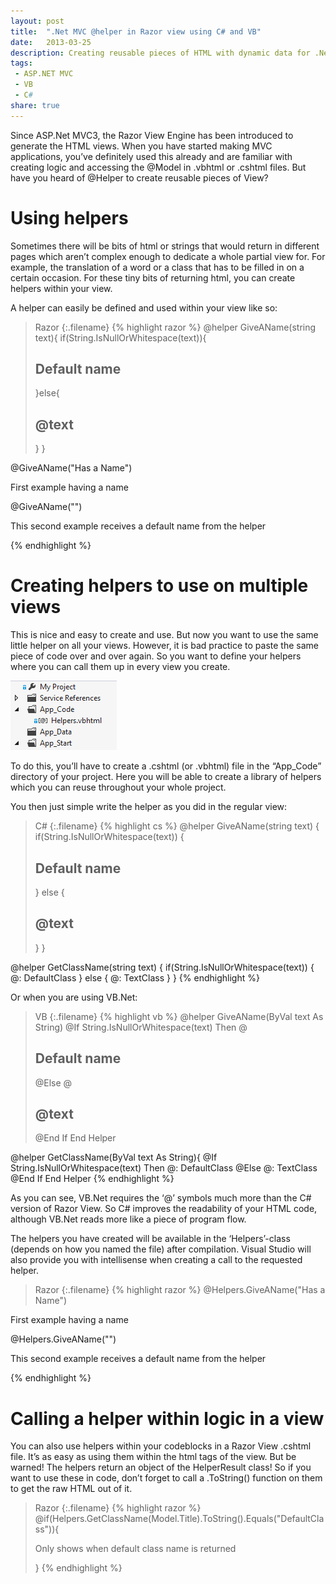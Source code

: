 ```yaml
---
layout: post
title:  ".Net MVC @helper in Razor view using C# and VB"
date:   2013-03-25
description: Creating reusable pieces of HTML with dynamic data for .Net MVC Razor made quick and easy with helpers.
tags:
 - ASP.NET MVC
 - VB
 - C#
share: true
---
```

Since ASP.Net MVC3, the Razor View Engine has been introduced to generate the HTML views. When you have started making MVC applications, you’ve definitely used this already and are familiar with creating logic and accessing the @Model in .vbhtml or .cshtml files. But have you heard of @Helper to create reusable pieces of View?

# Using helpers
Sometimes there will be bits of html or strings that would return in different pages which aren’t complex enough to dedicate a whole partial view for. For example, the translation of a word or a class that has to be filled in on a certain occasion. For these tiny bits of returning html, you can create helpers within your view.

A helper can easily be defined and used within your view like so:

>Razor
{:.filename}
{% highlight razor %}
@helper GiveAName(string text){
	if(String.IsNullOrWhitespace(text)){
		<h2>Default name</h2>
	}else{
		<h2>@text</h2>
	}
}

@GiveAName("Has a Name")
<p>First example having a name</p>
@GiveAName("")
<p>This second example receives a default name from the helper</p>
{% endhighlight %}

# Creating helpers to use on multiple views
This is nice and easy to create and use. But now you want to use the same little helper on all your views. However, it is bad practice to paste the same piece of code over and over again. So you want to define your helpers where you can call them up in every view you create.

![MVC Helpers](/assets/images/mvchelpers.png "MVC Helpers")

To do this, you’ll have to create a .cshtml (or .vbhtml) file in the “App_Code” directory of your project. Here you will be able to create a library of helpers which you can reuse throughout your whole project.

You then just simple write the helper as you did in the regular view:

>C#
{:.filename}
{% highlight cs %}
@helper GiveAName(string text)
{
     if(String.IsNullOrWhitespace(text))
     {
          <h2>Default name</h2>
     }
     else
     {
          <h2>@text</h2>
     }
}

@helper GetClassName(string text)
{
     if(String.IsNullOrWhitespace(text))
     {
          @: DefaultClass
     }
     else
     {
          @: TextClass
     }
}
{% endhighlight %}

Or when you are using VB.Net:

>VB
{:.filename}
{% highlight vb %}
@helper GiveAName(ByVal text As String)
     @If String.IsNullOrWhitespace(text) Then
          @<h2>Default name</h2>
     @Else
          @<h2>@text</h2>
     @End If
End Helper

@helper GetClassName(ByVal text As String){
     @If String.IsNullOrWhitespace(text) Then
          @: DefaultClass
     @Else
          @: TextClass
     @End If
End Helper
{% endhighlight %}

As you can see, VB.Net requires the ‘@’ symbols much more than the C# version of Razor View. So C# improves the readability of your HTML code, although VB.Net reads more like a piece of program flow.

The helpers you have created will be available in the ‘Helpers’-class (depends on how you named the file) after compilation. Visual Studio will also provide you with intellisense when creating a call to the requested helper.

>Razor
{:.filename}
{% highlight razor %}
@Helpers.GiveAName("Has a Name")
<p class="@Helpers.GetClassName("Classname")">First example having a name</p>
@Helpers.GiveAName("")
<p class="@Helpers.GetClassName("")">This second example receives a default name from the helper</p>
{% endhighlight %}

# Calling a helper within logic in a view
You can also use helpers within your codeblocks in a Razor View .cshtml file. It’s as easy as using them within the html tags of the view. But be warned! The helpers return an object of the HelperResult class! So if you want to use these in code, don’t forget to call a .ToString() function on them to get the raw HTML out of it.

>Razor
{:.filename}
{% highlight razor %}
@if(Helpers.GetClassName(Model.Title).ToString().Equals("DefaultClass")){
     <p>Only shows when default class name is returned</p>
}
{% endhighlight %}